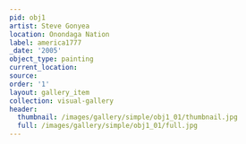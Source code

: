 ```yaml
---
pid: obj1
artist: Steve Gonyea
location: Onondaga Nation
label: america1777
_date: '2005'
object_type: painting
current_location:
source:
order: '1'
layout: gallery_item
collection: visual-gallery
header:
  thumbnail: /images/gallery/simple/obj1_01/thumbnail.jpg
  full: /images/gallery/simple/obj1_01/full.jpg
---
```

